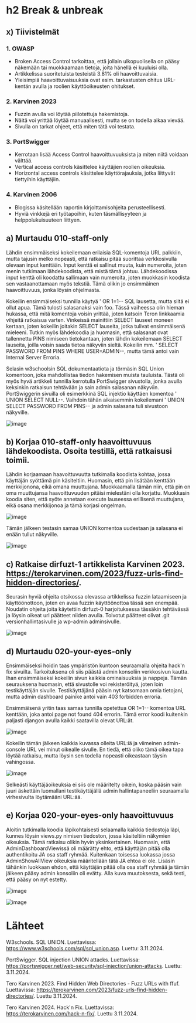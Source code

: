 # h2 Break & unbreak

## x) Tiivistelmät
### 1. OWASP
- Broken Access Control tarkoittaa, että jollain ulkopuolisella on pääsy näkemään tai muokkaamaan tietoja, joita hänellä ei kuuluisi olla.
- Artikkelissa suoritetuista testeistä 3.81% oli haavoittuvaisia.
- Yleisimpiä haavoittuvaisuuksia ovat esim. tarkastusten ohitus URL-kentän avulla ja roolien käyttöoikeusten ohitukset.

### 2. Karvinen 2023
- Fuzzin avulla voi löytää piilotettuja hakemistoja.
- Näitä voi yrittää löytää manuaalisesti, mutta se on todella aikaa vievää.
- Sivulla on tarkat ohjeet, että miten tätä voi testata.

### 3. PortSwigger
- Kerrotaan lisää Access Control haavoittuvuuksista ja miten niitä voidaan välttää.
- Vertical access controls käsittelee käyttäjien roolien oikeuksia.
- Horizontal access controls käsittelee käyttörajauksia, jotka liittyvät tiettyihin käyttäjiin.

### 4. Karvinen 2006
- Blogissa käsitellään raportin kirjoittamisohjeita perusteellisesti.
- Hyviä vinkkejä eri työtapoihin, kuten täsmällisyyteen ja helppolukuisuuteen liittyen.

## a) Murtaudu 010-staff-only
Lähdin ensimmäiseksi kokeilemaan erilaisia SQL-komentoja URL palkkiin, mutta tajusin melko nopeasti, että ratkaisu pitää suorittaa verkkosivulla olevaan input kenttään.
Input kenttä ei sallinut muuta, kuin numeroita, joten menin tutkimaan lähdekoodista, että mistä tämä johtuu.
Lähdekoodissa input kenttä oli koodattu sallimaan vain numeroita, joten muokkasin koodista sen vastaanottamaan myös tekstiä.
Tämä olikin jo ensimmäinen haavoittuvuus, jonka löysin ohjelmasta.


Kokeilin ensimmäiseksi tunnilla käytyä ' OR 1=1-- SQL lausetta, mutta siitä ei ollut apua. Tämä tulosti salasanaksi vain foo.
Tässä vaiheessa olin hieman hukassa, että mitä komentoja voisin yrittää, joten katsoin Teron linkkaamia vihjeitä ratkaisua varten.
Vinkeissä mainittiin SELECT lauseet moneen kertaan, joten kokeilin joitakin SELECT lauseita, jotka tulivat ensimmäisenä mieleeni.
Tutkin myös lähdekoodia ja huomasin, että salasanat ovat tallennettu PINS nimiseen tietokantaan, joten lähdin kokeilemaan SELECT lauseita, joilla voisin saada tietoa näkyviin sieltä.
Kokeilin mm. ' SELECT PASSWORD FROM PINS WHERE USER=ADMIN--, mutta tämä antoi vain Internal Server Erroria.


Selasin w3schoolsin SQL dokumentaatiota ja törmäsin SQL Union komentoon, joka mahdollistaa tiedon hakemisen muista tauluista.
Tästä oli myös hyvä artikkeli tunnilla kerrotulla PortSwigger sivustolla, jonka avulla keksinkin ratkaisun tehtävään ja sain admin salasanan näkyviin.
PortSwiggerin sivuilla oli esimerkkinä SQL injektio käyttäen komentoa ' UNION SELECT NULL--. Vaihdoin tähän aikaisemmin kokeilemani ' UNION SELECT PASSWORD FROM PINS-- ja admin salasana tuli sivustoon näkyville.


![image](https://github.com/user-attachments/assets/ebe8164f-a529-4809-962d-b0f2bfb0946f)

## b) Korjaa 010-staff-only haavoittuvuus lähdekoodista. Osoita testillä, että ratkaisusi toimii.
Lähdin korjaamaan haavoittuvuutta tutkimalla koodista kohtaa, jossa käyttäjän syöttämä pin käsiteltiin.
Huomasin, että pin lisätään kenttään merkkijonona, eikä omana muuttujana. Muokkaamalla tämän niin, että pin on oma muuttujansa haavoittuvuuden pitäisi mielestäni olla korjattu.
Muokkasin koodia siten, että syöte annetaan execute lauseessa erillisenä muuttujana, eikä osana merkkijonoa ja tämä korjasi ongelman.

![image](https://github.com/user-attachments/assets/99d65fe7-bdb4-4faf-94dc-ac44eb00fb56)

Tämän jälkeen testasin samaa UNION komentoa uudestaan ja salasana ei enään tullut näkyville.

![image](https://github.com/user-attachments/assets/b4500c8c-5261-49ae-a477-8238e0a93608)

## c) Ratkaise dirfuzt-1 artikkelista Karvinen 2023. https://terokarvinen.com/2023/fuzz-urls-find-hidden-directories/.
Seurasin hyviä ohjeita otsikossa olevassa artikkelissa fuzzin lataamiseen ja käyttöönottoon, joten en avaa fuzzin käyttöönottoa tässä sen enempää.
Noudatin ohjeita joita käytettiin dirfuzt-0 harjoituksessa tässäkin tehtävässä ja löysin oikeat url päätteet niiden avulla.
Toivotut päätteet olivat .git versionhallintasivulle ja wp-admin adminsivulle.

![image](https://github.com/user-attachments/assets/b548afcf-728e-4318-89c5-500e40a48cef)


## d) Murtaudu 020-your-eyes-only
Ensimmäiseksi hoidin taas ympäristön kuntoon seuraamalla ohjeita hack'n fix sivuilta.
Tarkoituksena oli siis päästä admin konsoliin verkkosivun kautta.
Ihan ensimmäiseksi kokeilin sivun kaikkia ominaisuuksia ja nappeja. Tämän seurauksena huomasin, että sivustolle voi rekisteröityä, joten loin testikäyttäjän sivulle.
Testikäyttäjänä pääsin nyt katsomaan omia tietojani, mutta admin dashboard painike antoi vain 403 forbidden erroria.

Ensimmäisenä yritin taas samaa tunnilla opetettua OR 1=1-- komentoa URL kenttään, joka antoi page not found 404 errorin.
Tämä error koodi kuitenkin paljasti djangon avulla kaikki saatavilla olevat URL:ät.

![image](https://github.com/user-attachments/assets/42a8fdfd-8069-4810-b0ab-0160a523aa44)

Kokeilin tämän jälkeen kaikkia kuvassa olleita URL:iä ja viimeinen admin-console URL vei minut oikealle sivulle.
En tiedä, että oliko tämä oikea tapa löytää ratkaisu, mutta löysin sen todella nopeasti oikeastaan täysin vahingossa.

![image](https://github.com/user-attachments/assets/a3a1dea0-3283-41a8-b999-66b79ea21d21)

Selkeästi käyttäjäoikeuksia ei siis ole määritelty oikein, koska pääsin vain juuri äskettäin luomallani testikäyttäjällä admin hallintapaneeliin seuraamalla virhesivulta löytämääni URL:ää.

## e) Korjaa 020-your-eyes-only haavoittuvuus

Aloitin tutkimalla koodia läpikohtaisesti selaamalla kaikkia tiedostoja läpi, kunnes löysin views.py nimisen tiedoston, jossa käsiteltiin näkymien oikeuksia.
Tämä ratkaisu olikin hyvin yksinkertainen. Huomasin, että AdminDashboardViewissä oli määrätty ehto, että käyttäjän pitää olla authentikoitu JA osa staff ryhmää.
Kuitenkaan toisessa luokassa jossa AdminShowAllView oikeuksia määritellään tätä JA ehtoa ei ole.
Lisäsin tähänkin luokkaan ehdon, että käyttäjän pitää olla osa staff ryhmää ja tämän jälkeen pääsy admin konsoliin oli evätty. Alla kuva muutoksesta, sekä testi, että pääsy on nyt estetty.

![image](https://github.com/user-attachments/assets/ae6d68a3-64e2-4f4c-a914-bd5ed6079050)

![image](https://github.com/user-attachments/assets/e5c26f88-010f-43c3-a6fa-a4326b876de9)



# Lähteet

W3schools. SQL UNION. Luettavissa: https://www.w3schools.com/sql/sql_union.asp. Luettu: 3.11.2024.

PortSwigger. SQL injection UNION attacks. Luettavissa: https://portswigger.net/web-security/sql-injection/union-attacks. Luettu: 3.11.2024.

Tero Karvinen 2023. Find Hidden Web Directories - Fuzz URLs with ffuf. Luettavissa: https://terokarvinen.com/2023/fuzz-urls-find-hidden-directories/. Luettu 3.11.2024.

Tero Karvinen 2024. Hack'n Fix. Luettavissa: https://terokarvinen.com/hack-n-fix/. Luettu 3.11.2024.


